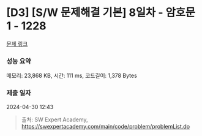 # [D3] [S/W 문제해결 기본] 8일차 - 암호문1 - 1228 

[문제 링크](https://swexpertacademy.com/main/code/problem/problemDetail.do?contestProbId=AV14w-rKAHACFAYD) 

### 성능 요약

메모리: 23,868 KB, 시간: 111 ms, 코드길이: 1,378 Bytes

### 제출 일자

2024-04-30 12:43



> 출처: SW Expert Academy, https://swexpertacademy.com/main/code/problem/problemList.do